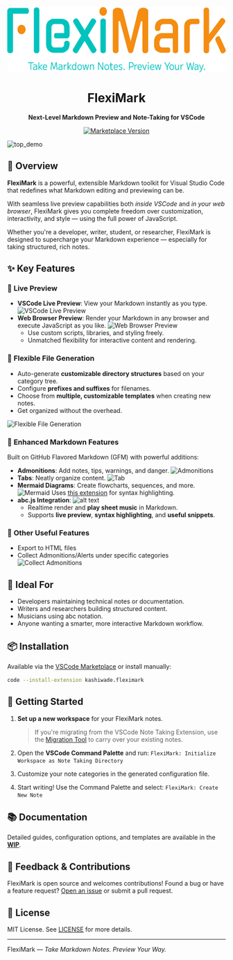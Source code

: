 <div align="center">
  <img src="assets/logo.webp" alt="FlexiMark Logo" height="150"/>
  <h1>FlexiMark</h1>
  <p><strong>Next-Level Markdown Preview and Note-Taking for VSCode</strong></p>

  <p>
    <a href="https://marketplace.visualstudio.com/items?itemName=kashiwade.fleximark">
      <img src="https://img.shields.io/visual-studio-marketplace/v/kashiwade.fleximark?color=brightgreen&label=VS%20Code%20Marketplace&style=for-the-badge" alt="Marketplace Version" />
    </a>
  </p>
</div>

![top_demo](assets/demo_main.avif)

## 🚀 Overview

**FlexiMark** is a powerful, extensible Markdown toolkit for Visual Studio Code that redefines what Markdown editing and previewing can be.

With seamless live preview capabilities both _inside VSCode_ and _in your web browser_, FlexiMark gives you complete freedom over customization, interactivity, and style — using the full power of JavaScript.

Whether you're a developer, writer, student, or researcher, FlexiMark is designed to supercharge your Markdown experience — especially for taking structured, rich notes.

## ✨ Key Features

### 🔁 **Live Preview**

- **VSCode Live Preview**: View your Markdown instantly as you type.
  ![VSCode Live Preview](assets/demo_vscode_preview.avif)
- **Web Browser Preview**: Render your Markdown in any browser and execute JavaScript as you like.
  ![Web Browser Preview](assets/demo_browser_preview.avif)
  - Use custom scripts, libraries, and styling freely.
  - Unmatched flexibility for interactive content and rendering.

### 🧩 **Flexible File Generation**

- Auto-generate **customizable directory structures** based on your category tree.
- Configure **prefixes and suffixes** for filenames.
- Choose from **multiple, customizable templates** when creating new notes.
- Get organized without the overhead.

![Flexible File Generation](assets/demo_create_note.avif)

### 🧪 **Enhanced Markdown Features**

Built on GitHub Flavored Markdown (GFM) with powerful additions:

- **Admonitions**: Add notes, tips, warnings, and danger.
  ![Admonitions](assets/demo_admonitions.avif)
- **Tabs**: Neatly organize content.
  ![Tab](assets/demo_tab.avif)
- **Mermaid Diagrams**: Create flowcharts, sequences, and more.
  ![Mermaid](assets/demo_mermaid.avif)
  Uses [this extension](https://marketplace.visualstudio.com/items?itemName=bpruitt-goddard.mermaid-markdown-syntax-highlighting) for syntax highlighting.
- **abc.js Integration**:
  ![alt text](assets/demo_abc.avif)
  - Realtime render and **play sheet music** in Markdown.
  - Supports **live preview**, **syntax highlighting**, and **useful snippets**.

### 🔧 **Other Useful Features**

- Export to HTML files
- Collect Admonitions/Alerts under specific categories
  ![Collect Admonitions](assets/demo_collect_admonitions.avif)

## 🧰 Ideal For

- Developers maintaining technical notes or documentation.
- Writers and researchers building structured content.
- Musicians using abc notation.
- Anyone wanting a smarter, more interactive Markdown workflow.

## 📦 Installation

Available via the [VSCode Marketplace](https://marketplace.visualstudio.com/items?itemName=Kashiwade.fleximark) or install manually:

```bash
code --install-extension kashiwade.fleximark
```

## 🚀 Getting Started

1. **Set up a new workspace** for your FlexiMark notes.

   > If you're migrating from the VSCode Note Taking Extension, use the [Migration Tool](https://github.com/Kashiwade-music/fleximark-migration-tool) to carry over your existing notes.

2. Open the **VSCode Command Palette** and run:
   `FlexiMark: Initialize Workspace as Note Taking Directory`

3. Customize your note categories in the generated configuration file.

4. Start writing! Use the Command Palette and select:
   `FlexiMark: Create New Note`

## 📚 Documentation

Detailed guides, configuration options, and templates are available in the [**WIP**](#).

## 💬 Feedback & Contributions

FlexiMark is open source and welcomes contributions!
Found a bug or have a feature request? [Open an issue](#) or submit a pull request.

## 📄 License

MIT License. See [LICENSE](./LICENSE) for more details.

---

FlexiMark — _Take Markdown Notes. Preview Your Way._
